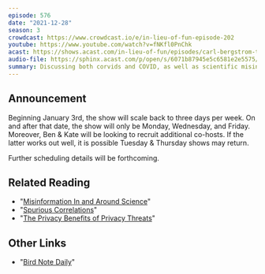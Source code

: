```yaml
---
episode: 576
date: "2021-12-28"
season: 3
crowdcast: https://www.crowdcast.io/e/in-lieu-of-fun-episode-202
youtube: https://www.youtube.com/watch?v=fNKfl0PnChk
acast: https://shows.acast.com/in-lieu-of-fun/episodes/carl-bergstrom-talks-science-misinformation-and-shoebills
audio-file: https://sphinx.acast.com/p/open/s/6071b87945e5c6581e2e5575/e/61cbba6c69b0310012996127/media.mp3
summary: Discussing both corvids and COVID, as well as scientific misinformation
---
```


## Announcement

Beginning January 3rd, the show will scale back to three days per week. On and after that date, the show will only be Monday, Wednesday, and Friday. Moreover, Ben & Kate will be looking to recruit additional co-hosts. If the latter works out well, it is possible Tuesday & Thursday shows may return.

Further scheduling details will be forthcoming.

## Related Reading

- "[Misinformation In and Around Science](https://www.pnas.org/content/118/15/e1912444117)"
- "[Spurious Correlations](http://www.tylervigen.com/spurious-correlations)"
- "[The Privacy Benefits of Privacy Threats](https://www.brookings.edu/research/the-privacy-paradox-the-privacy-benefits-of-privacy-threats)"

## Other Links

- "[Bird Note Daily](https://www.birdnote.org/birdnote-daily)"
